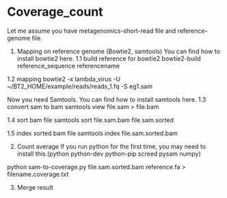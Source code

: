 # Coverage_count

Let me assume you have metagenomics-short-read file and reference-genome file.

1. Mapping on reference genome (Bowtie2, samtools)
You can find how to install bowtie2 here.
1.1 build reference for bowtie2
bowtie2-build reference_sequence referencename

1.2 mapping
bowtie2 -x lambda_virus -U ~/BT2_HOME/example/reads/reads_1.fq -S eg1.sam

Now you need Samtools. You can find how to install samtools here.
1.3 convert sam to bam
samtools view file.sam > file.bam

1.4 sort bam file
samtools sort file.sam.bam file.sam.sorted

1.5 index sorted bam file
samtools index file.sam.sorted.bam

2. Count average
If you run python for the first time, you may need to install this.(python python-dev python-pip screed pysam numpy)

python sam-to-coverage.py file.sam.sorted.bam reference.fa > filename.coverage.txt

3. Merge result